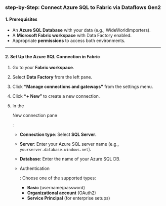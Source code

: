 ### **step-by-Step: Connect Azure SQL to Fabric via Dataflows Gen2**

#### **1. Prerequisites**

- An **Azure SQL Database** with your data (e.g., WideWorldImporters).
- A **Microsoft Fabric workspace** with Data Factory enabled.
- Appropriate **permissions** to access both environments.

------

#### **2. Set Up the Azure SQL Connection in Fabric**

1. Go to your **Fabric workspace**.

2. Select **Data Factory** from the left pane.

3. Click **“Manage connections and gateways”** from the settings menu.

4. Click **“+ New”** to create a new connection.

5. In the

    

   New connection pane

   :

   - **Connection type**: Select **SQL Server**.

   - **Server**: Enter your Azure SQL server name (e.g., `yourserver.database.windows.net`).

   - **Database**: Enter the name of your Azure SQL DB.

   - Authentication

     : Choose one of the supported types:

     - **Basic** (username/password)
     - **Organizational account** (OAuth2)
     - **Service Principal** (for enterprise setups)